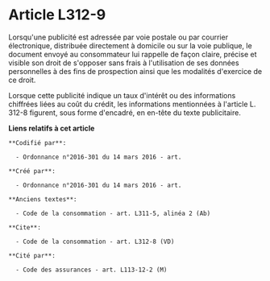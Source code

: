 # Article L312-9

Lorsqu'une publicité est adressée par voie postale ou par courrier électronique, distribuée directement à domicile ou sur la
voie publique, le document envoyé au consommateur lui rappelle de façon claire, précise et visible son droit de s'opposer
sans frais à l'utilisation de ses données personnelles à des fins de prospection ainsi que les modalités d'exercice de ce
droit. 

Lorsque cette publicité indique un taux d'intérêt ou des informations chiffrées liées au coût du crédit, les informations
mentionnées à l'article L. 312-8 figurent, sous forme d'encadré, en en-tête du texte publicitaire.

**Liens relatifs à cet article**

	**Codifié par**:

	  - Ordonnance n°2016-301 du 14 mars 2016 - art.

	**Créé par**:

	  - Ordonnance n°2016-301 du 14 mars 2016 - art.

	**Anciens textes**:

	  - Code de la consommation - art. L311-5, alinéa 2 (Ab)

	**Cite**:

	  - Code de la consommation - art. L312-8 (VD)

	**Cité par**:

	  - Code des assurances - art. L113-12-2 (M)
